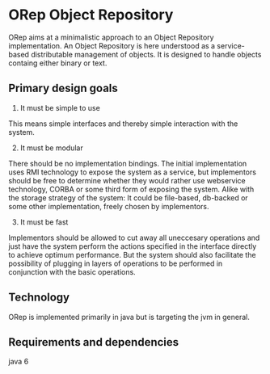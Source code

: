 ORep Object Repository
======================

ORep aims at a minimalistic approach to an Object Repository
implementation. An Object Repository is here understood as a
service-based distributable management of objects. It is designed to
handle objects containg either binary or text.


Primary design goals
--------------------

1. It must be simple to use

This means simple interfaces and thereby simple interaction with the
system.

2. It must be modular

There should be no implementation bindings. The initial implementation
uses RMI technology to expose the system as a service, but
implementors should be free to determine whether they would rather use
webservice technology, CORBA or some third form of exposing the
system. Alike with the storage strategy of the system: It could be
file-based, db-backed or some other implementation, freely chosen by
implementors.

3. It must be fast

Implementors should be allowed to cut away all uneccesary operations
and just have the system perform the actions specified in the
interface directly to achieve optimum performance. But the system
should also facilitate the possibility of plugging in layers of
operations to be performed in conjunction with the basic operations.


Technology
----------

ORep is implemented primarily in java but is targeting the jvm in
general.


Requirements and dependencies
-----------------------------

java 6
